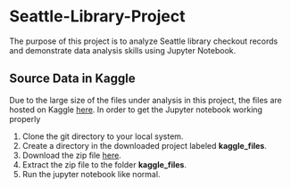 # Seattle-Library-Project

The purpose of this project is to analyze Seattle library checkout records and demonstrate data analysis skills using Jupyter Notebook.

## Source Data in Kaggle

Due to the large size of the files under analysis in this project, the files are hosted on Kaggle [here](https://www.kaggle.com/datasets/gracefinlayson/seattle-library-checkouts-2020-august-2024). In order to get the Jupyter notebook working properly
1. Clone the git directory to your local system.
2. Create a directory in the downloaded project labeled **kaggle_files**.
3. Download the zip file [here](https://www.kaggle.com/datasets/gracefinlayson/seattle-library-checkouts-2020-august-2024).
4. Extract the zip file to the folder **kaggle_files**.
5. Run the jupyter notebook like normal. 
